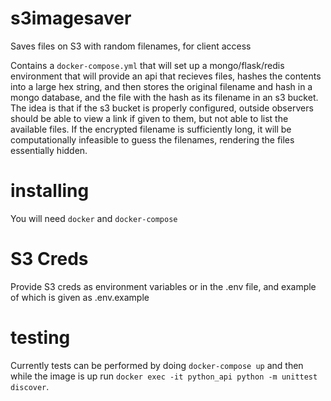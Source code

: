 # s3imagesaver
Saves files on S3 with random filenames, for client access

Contains a `docker-compose.yml` that will set up a mongo/flask/redis environment that will provide an api that recieves files, hashes the contents into a large hex string, and then stores the original filename and hash in a mongo database, and the file with the hash as its filename in an s3 bucket. The idea is that if the s3 bucket is properly configured, outside observers should be able to view a link if given to them, but not able to list the available files. If the encrypted filename is sufficiently long, it will be computationally infeasible to guess the filenames, rendering the files essentially hidden.

# installing

You will need `docker` and `docker-compose`

# S3 Creds

Provide S3 creds as environment variables or in the .env file, and example of which is given as .env.example

# testing

Currently tests can be performed by doing `docker-compose up` and then while the image is up run `docker exec -it python_api python -m unittest discover`.
